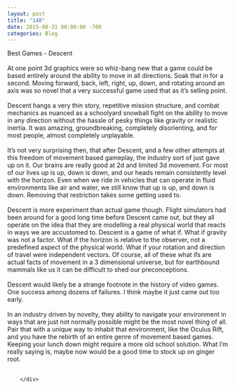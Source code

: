 ```yaml
---
layout: post
title: "148"
date: 2015-08-31 00:00:00 -700
categories: Blog
---
```


<div class="blog-content">
				<div class="paragraph" style="text-align:left;"><span style=""><span style="">Best Games - Descent</span><br><br><span style="">At one point 3d graphics were so whiz-bang new that a game could be based entirely around the ability to move in all directions. Soak that in for a second. Moving forward, back, left, right, up, down, and rotating around an axis was so novel that a very successful game used that as it&rsquo;s selling point.</span><br><span style=""></span><br><span style=""></span><span style="">Descent hangs a very thin story, repetitive mission structure, and combat mechanics as nuanced as a schoolyard snowball fight on the ability to move in any direction without the hassle of pesky things like gravity or realistic inertia. It was amazing, groundbreaking, completely disorienting, and for most people, almost completely unplayable.</span><br><span style=""></span><br><span style=""></span><span style="">It&rsquo;s not very surprising then, that after Descent, and a few other attempts at this freedom of movement based gameplay, the industry sort of just gave up on it. Our brains are really good at 2d and limited 3d movement. For most of our lives up is up, down is down, and our heads remain consistently level with the horizon. Even when we ride in vehicles that can operate in fluid environments like air and water, we still know that up is up, and down is down. Removing that restriction takes some getting used to.</span><br><span style=""></span><br><span style=""></span><span style="">Descent is more experiment than actual game though. Flight simulators had been around for a good long time before Descent came out, but they all operate on the idea that they are modelling a real physical world that reacts in ways we are accustomed to. Descent is a game of what if. What if gravity was not a factor. What if the horizon is relative to the observer, not a predefined aspect of the physical world. What if your rotation and direction of travel were independent vectors. Of course, all of these what ifs are actual facts of movement in a 3 dimensional universe, but for earthbound mammals like us it can be difficult to shed our preconceptions.</span><br><span style=""></span><br><span style=""></span><span style="">Descent would likely be a strange footnote in the history of video games. One success among dozens of failures. I think maybe it just came out too early.</span><br><span style=""></span><br><span style=""></span><span style="">In an industry driven by novelty, they ability to navigate your environment in ways that are just not normally possible might be the most novel thing of all. Pair that with a unique way to inhabit that environment, like the Oculus Rift, and you have the rebirth of an entire genre of movement based games. Keeping your lunch down might require a more old school solution. What I&rsquo;m really saying is, maybe now would be a good time to stock up on ginger root.</span><br><br></span></div>

		</div>
        